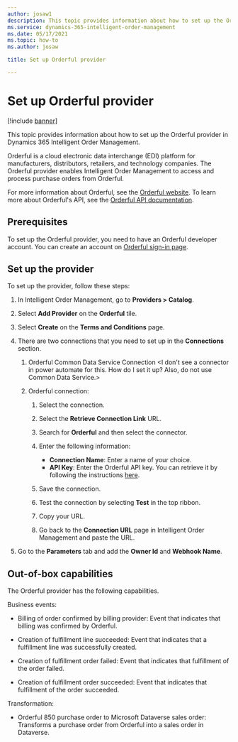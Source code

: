 ```yaml
---
author: josaw1
description: This topic provides information about how to set up the Orderfulprovider in Dynamics 365 Intelligent Order Management.
ms.service: dynamics-365-intelligent-order-management
ms.date: 05/17/2021
ms.topic: how-to
ms.author: josaw

title: Set up Orderful provider

---
```


# Set up Orderful provider

[!include [banner](includes/banner.md)]

This topic provides information about how to set up the Orderful provider in Dynamics 365 Intelligent Order Management.

Orderful is a cloud electronic data interchange (EDI) platform for manufacturers, distributors, retailers, and technology companies. The Orderful provider enables Intelligent Order Management to access and process purchase orders from Orderful.  
  
For more information about Orderful, see the [Orderful website](https://orderful.com/). To learn more about Orderful's API, see the [Orderful API documentation](https://docs.orderful.com/).

## Prerequisites

To set up the Orderful provider, you need to have an Orderful developer account. You can create an account on [Orderful sign-in page](https://ui.orderful.com).

## Set up the provider

To set up the provider, follow these steps:

1. In Intelligent Order Management, go to **Providers &gt; Catalog**.

2. Select **Add Provider** on the **Orderful** tile.

3. Select **Create** on the **Terms and Conditions** page.

4. There are two connections that you need to set up in the **Connections** section.

    1. Orderful Common Data Service Connection <I don't see a connector in power automate for this. How do I set it up? Also, do not use Common Data Service.>

    2. Orderful connection:

        1. Select the connection.

        1. Select the **Retrieve Connection Link** URL.

        1. Search for **Orderful** and then select the connector.

        1. Enter the following information: 
            - **Connection Name**: Enter a name of your choice.
            - **API Key**: Enter the Orderful API key. You can retrieve it by following the instructions [here](https://ui.orderful.com/settings/api-credentials).

        1. Save the connection.

        1. Test the connection by selecting **Test** in the top ribbon.

        1. Copy your URL.

        1. Go back to the **Connection URL** page in Intelligent Order Management and paste the URL.

5.  Go to the **Parameters** tab and add the **Owner Id** and **Webhook Name**. <where do I find this information>

##  Out-of-box capabilities

The Orderful provider has the following capabilities.

Business events:

-   Billing of order confirmed by billing provider: Event that indicates that billing was confirmed by Orderful.

-   Creation of fulfillment line succeeded: Event that indicates that a fulfillment line was successfully created.

-   Creation of fulfillment order failed: Event that indicates that fulfillment of the order failed.

-   Creation of fulfillment order succeeded: Event that indicates that fulfillment of the order succeeded.

Transformation:

-   Orderful 850 purchase order to Microsoft Dataverse sales order: Transforms a purchase order from Orderful into a sales order in Dataverse.
